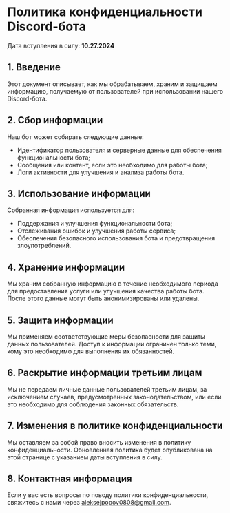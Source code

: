 <!DOCTYPE html>
<html lang="ru">
<head>
  <meta charset="UTF-8">
  <meta name="viewport" content="width=device-width, initial-scale=1.0">
</head>
<body>

  <h1>Политика конфиденциальности Discord-бота</h1>

  <p>Дата вступления в силу: <b>10.27.2024</b></p>

  <h2>1. Введение</h2>
  <p>Этот документ описывает, как мы обрабатываем, храним и защищаем информацию, получаемую от пользователей при использовании нашего Discord-бота.</p>

  <h2>2. Сбор информации</h2>
  <p>Наш бот может собирать следующие данные:</p>
  <ul>
    <li>Идентификатор пользователя и серверные данные для обеспечения функциональности бота;</li>
    <li>Сообщения или контент, если это необходимо для работы бота;</li>
    <li>Логи активности для улучшения и анализа работы бота.</li>
  </ul>

  <h2>3. Использование информации</h2>
  <p>Собранная информация используется для:</p>
  <ul>
    <li>Поддержания и улучшения функциональности бота;</li>
    <li>Отслеживания ошибок и улучшения работы сервиса;</li>
    <li>Обеспечения безопасного использования бота и предотвращения злоупотреблений.</li>
  </ul>

  <h2>4. Хранение информации</h2>
  <p>Мы храним собранную информацию в течение необходимого периода для предоставления услуги или улучшения качества работы бота. После этого данные могут быть анонимизированы или удалены.</p>

  <h2>5. Защита информации</h2>
  <p>Мы применяем соответствующие меры безопасности для защиты данных пользователей. Доступ к информации ограничен только теми, кому это необходимо для выполнения их обязанностей.</p>

  <h2>6. Раскрытие информации третьим лицам</h2>
  <p>Мы не передаем личные данные пользователей третьим лицам, за исключением случаев, предусмотренных законодательством, или если это необходимо для соблюдения законных обязательств.</p>

  <h2>7. Изменения в политике конфиденциальности</h2>
  <p>Мы оставляем за собой право вносить изменения в политику конфиденциальности. Обновленная политика будет опубликована на этой странице с указанием даты вступления в силу.</p>

  <h2>8. Контактная информация</h2>
  <p>Если у вас есть вопросы по поводу политики конфиденциальности, свяжитесь с нами через <a href="mailto:aleksejpopov0808@gmail.com">aleksejpopov0808@gmail.com</a>.</p>

</body>
</html>
